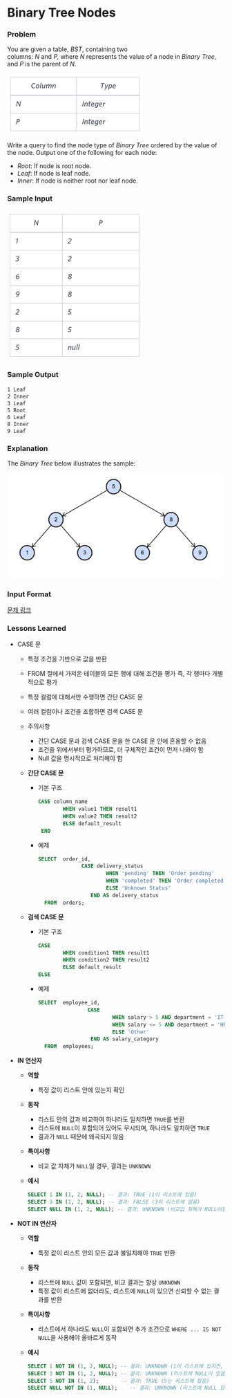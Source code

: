 # Binary Tree Nodes

### Problem

You are given a table, *BST*, containing two columns: *N* and *P,* where *N* represents the value of a node in *Binary Tree*, and *P* is the parent of *N*.

![image.png](image.png)

Write a query to find the node type of *Binary Tree* ordered by the value of the node. Output one of the following for each node:

- *Root*: If node is root node.
- *Leaf*: If node is leaf node.
- *Inner*: If node is neither root nor leaf node.

### **Sample Input**

![image.png](image%201.png)

### **Sample Output**

```
1 Leaf
2 Inner
3 Leaf
5 Root
6 Leaf
8 Inner
9 Leaf
```

### **Explanation**

The *Binary Tree* below illustrates the sample:

![image.png](image%202.png)

### Input Format

[문제 링크](https://www.hackerrank.com/challenges/binary-search-tree-1/problem?isFullScreen=true)

### Lessons Learned

- CASE 문
    - 특정 조건을 기반으로 값을 반환
    - FROM 절에서 가져온 테이블의 모든 행에 대해 조건을 평가 즉, 각 행마다 개별적으로 평가
    - 특정 컬럼에 대해서만 수행하면 간단 CASE 문
    - 여러 컬럼이나 조건을 조합하면 검색 CASE 문
    - 주의사항
        - 간단 CASE 문과 검색 CASE 문을 한 CASE 문 안에 혼용할 수 없음
        - 조건을 위에서부터 평가하므로, 더 구체적인 조건이 먼저 나와야 함
        - Null 값을 명시적으로 처리해야 함
    - **간단 CASE 문**
        - 기본 구조
            
            ```sql
            CASE column_name
            		WHEN value1 THEN result1
            		WHEN value2 THEN result2
            		ELSE default_result
             END
            ```
            
        - 예제
            
            ```sql
            SELECT  order_id,
            			  CASE delivery_status
            					  WHEN 'pending' THEN 'Order pending'
            					  WHEN 'completed' THEN 'Order completed'
            					  ELSE 'Unknown Status'
            				 END AS delivery_status
              FROM  orders;
            ```
            
    - **검색 CASE 문**
        - 기본 구조
            
            ```sql
            CASE
            		WHEN condition1 THEN result1
            		WHEN condition2 THEN result2
            		ELSE default_result
            ELSE
            ```
            
        - 예제
            
            ```sql
            SELECT  employee_id,
            				CASE
            						WHEN salary > 5 AND department = 'IT' THEN 'High IT Salary'
            						WHEN salary <= 5 AND department = 'HR' THEN 'HR Average Salary'
            						ELSE 'Other'
            				 END AS salary_category
              FROM  employees;
            ```
            
- **IN 연산자**
    - **역할**
        - 특정 값이 리스트 안에 있는지 확인
    - **동작**
        - 리스트 안의 값과 비교하여 하나라도 일치하면 `TRUE`를 반환
        - 리스트에 `NULL`이 포함되어 있어도 무시되며, 하나라도 일치하면 `TRUE`
        - 결과가 `NULL` 때문에 왜곡되지 않음
    - **특이사항**
        - 비교 값 자체가 `NULL`일 경우, 결과는 `UNKNOWN`
    - **예시**
        
        ```sql
        SELECT 1 IN (1, 2, NULL); -- 결과: TRUE (1이 리스트에 있음)
        SELECT 3 IN (1, 2, NULL); -- 결과: FALSE (3이 리스트에 없음)
        SELECT NULL IN (1, 2, NULL); -- 결과: UNKNOWN (비교값 자체가 NULL이면 UNKNOWN)
        ```
        
- **NOT IN 연산자**
    - **역할**
        - 특정 값이 리스트 안의 모든 값과 불일치해야 `TRUE` 반환
    - **동작**
        - 리스트에 `NULL` 값이 포함되면, 비교 결과는 항상 `UNKNOWN`
        - 특정 값이 리스트에 없더라도, 리스트에 `NULL`이 있으면 신뢰할 수 없는 결과를 반환
    - **특이사항**
        - 리스트에서 하나라도 `NULL`이 포함되면 추가 조건으로 `WHERE ... IS NOT NULL`을 사용해야 올바르게 동작
    - **예시**
        
        ```sql
        SELECT 1 NOT IN (1, 2, NULL); -- 결과: UNKNOWN (1이 리스트에 있지만, NULL이 있음)
        SELECT 3 NOT IN (1, 2, NULL); -- 결과: UNKNOWN (리스트에 NULL이 있음)
        SELECT 5 NOT IN (1, 2);       -- 결과: TRUE (5는 리스트에 없음)
        SELECT NULL NOT IN (1, NULL);    -- 결과: UNKNOWN (리스트에 NULL 있음)
        ```